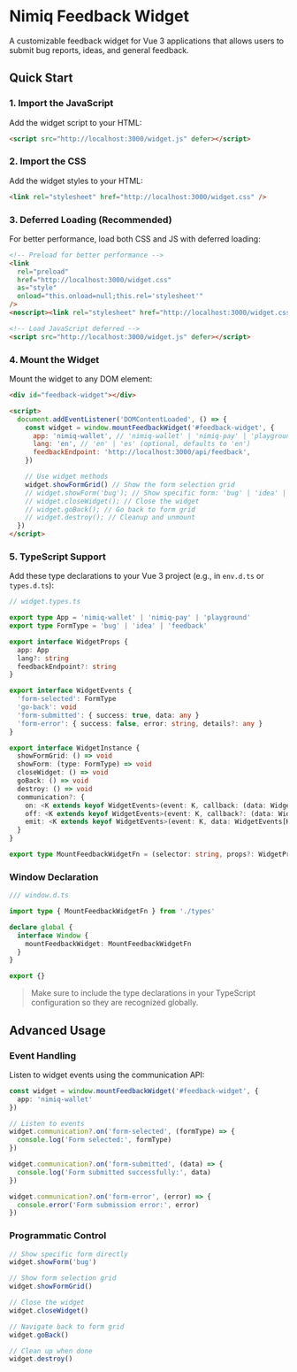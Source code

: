 # Nimiq Feedback Widget

A customizable feedback widget for Vue 3 applications that allows users to submit bug reports, ideas, and general feedback.

## Quick Start

### 1. Import the JavaScript

Add the widget script to your HTML:

```html
<script src="http://localhost:3000/widget.js" defer></script>
```

### 2. Import the CSS

Add the widget styles to your HTML:

```html
<link rel="stylesheet" href="http://localhost:3000/widget.css" />
```

### 3. Deferred Loading (Recommended)

For better performance, load both CSS and JS with deferred loading:

```html
<!-- Preload for better performance -->
<link
  rel="preload"
  href="http://localhost:3000/widget.css"
  as="style"
  onload="this.onload=null;this.rel='stylesheet'"
/>
<noscript><link rel="stylesheet" href="http://localhost:3000/widget.css" /></noscript>

<!-- Load JavaScript deferred -->
<script src="http://localhost:3000/widget.js" defer></script>
```

### 4. Mount the Widget

Mount the widget to any DOM element:

```html
<div id="feedback-widget"></div>

<script>
  document.addEventListener('DOMContentLoaded', () => {
    const widget = window.mountFeedbackWidget('#feedback-widget', {
      app: 'nimiq-wallet', // 'nimiq-wallet' | 'nimiq-pay' | 'playground'
      lang: 'en', // 'en' | 'es' (optional, defaults to 'en')
      feedbackEndpoint: 'http://localhost:3000/api/feedback',
    })

    // Use widget methods
    widget.showFormGrid() // Show the form selection grid
    // widget.showForm('bug'); // Show specific form: 'bug' | 'idea' | 'feedback'
    // widget.closeWidget(); // Close the widget
    // widget.goBack(); // Go back to form grid
    // widget.destroy(); // Cleanup and unmount
  })
</script>
```

### 5. TypeScript Support

Add these type declarations to your Vue 3 project (e.g., in `env.d.ts` or `types.d.ts`):

```typescript
// widget.types.ts

export type App = 'nimiq-wallet' | 'nimiq-pay' | 'playground'
export type FormType = 'bug' | 'idea' | 'feedback'

export interface WidgetProps {
  app: App
  lang?: string
  feedbackEndpoint?: string
}

export interface WidgetEvents {
  'form-selected': FormType
  'go-back': void
  'form-submitted': { success: true, data: any }
  'form-error': { success: false, error: string, details?: any }
}

export interface WidgetInstance {
  showFormGrid: () => void
  showForm: (type: FormType) => void
  closeWidget: () => void
  goBack: () => void
  destroy: () => void
  communication?: {
    on: <K extends keyof WidgetEvents>(event: K, callback: (data: WidgetEvents[K]) => void) => void
    off: <K extends keyof WidgetEvents>(event: K, callback?: (data: WidgetEvents[K]) => void) => void
    emit: <K extends keyof WidgetEvents>(event: K, data: WidgetEvents[K]) => void
  }
}

export type MountFeedbackWidgetFn = (selector: string, props?: WidgetProps) => WidgetInstance
```

### Window Declaration

```typescript
/// window.d.ts

import type { MountFeedbackWidgetFn } from './types'

declare global {
  interface Window {
    mountFeedbackWidget: MountFeedbackWidgetFn
  }
}

export {}
```

> Make sure to include the type declarations in your TypeScript configuration so they are recognized globally.

## Advanced Usage

### Event Handling

Listen to widget events using the communication API:

```typescript
const widget = window.mountFeedbackWidget('#feedback-widget', {
  app: 'nimiq-wallet'
})

// Listen to events
widget.communication?.on('form-selected', (formType) => {
  console.log('Form selected:', formType)
})

widget.communication?.on('form-submitted', (data) => {
  console.log('Form submitted successfully:', data)
})

widget.communication?.on('form-error', (error) => {
  console.error('Form submission error:', error)
})
```

### Programmatic Control

```typescript
// Show specific form directly
widget.showForm('bug')

// Show form selection grid
widget.showFormGrid()

// Close the widget
widget.closeWidget()

// Navigate back to form grid
widget.goBack()

// Clean up when done
widget.destroy()
```

